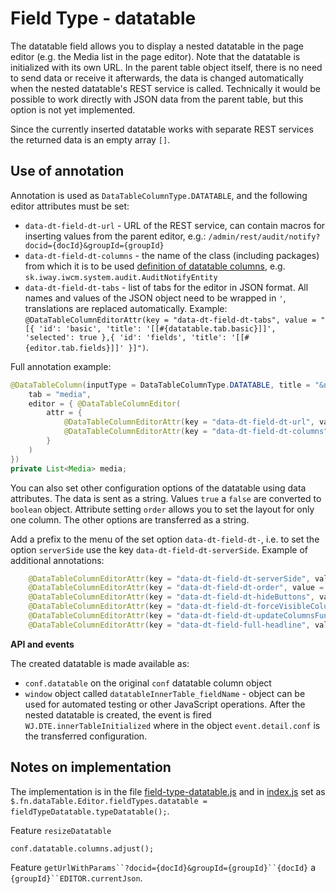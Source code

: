 # Field Type - datatable

The datatable field allows you to display a nested datatable in the page editor (e.g. the Media list in the page editor). Note that the datatable is initialized with its own URL. In the parent table object itself, there is no need to send data or receive it afterwards, the data is changed automatically when the nested datatable's REST service is called. Technically it would be possible to work directly with JSON data from the parent table, but this option is not yet implemented.

Since the currently inserted datatable works with separate REST services the returned data is an empty array `[]`.

## Use of annotation

Annotation is used as `DataTableColumnType.DATATABLE`, and the following editor attributes must be set:
- `data-dt-field-dt-url` - URL of the REST service, can contain macros for inserting values from the parent editor, e.g.: `/admin/rest/audit/notify?docid={docId}&groupId={groupId}`
- `data-dt-field-dt-columns` - the name of the class (including packages) from which it is to be used [definition of datatable columns](datatable-columns.md), e.g. `sk.iway.iwcm.system.audit.AuditNotifyEntity`
- `data-dt-field-dt-tabs` - list of tabs for the editor in JSON format. All names and values of the JSON object need to be wrapped in `'`, translations are replaced automatically. Example: `@DataTableColumnEditorAttr(key = "data-dt-field-dt-tabs", value = "[{ 'id': 'basic', 'title': '[[#{datatable.tab.basic}]]', 'selected': true },{ 'id': 'fields', 'title': '[[#{editor.tab.fields}]]' }]")`.

Full annotation example:

```java
@DataTableColumn(inputType = DataTableColumnType.DATATABLE, title = "&nbsp;",
    tab = "media",
    editor = { @DataTableColumnEditor(
        attr = {
            @DataTableColumnEditorAttr(key = "data-dt-field-dt-url", value = "/admin/rest/audit/notify"),
            @DataTableColumnEditorAttr(key = "data-dt-field-dt-columns", value = "sk.iway.iwcm.system.audit.AuditNotifyEntity")
        }
    )
})
private List<Media> media;
```

You can also set other configuration options of the datatable using data attributes. The data is sent as a string. Values `true` a `false` are converted to `boolean` object. Attribute setting `order` allows you to set the layout for only one column. The other options are transferred as a string.

Add a prefix to the menu of the set option `data-dt-field-dt-`, i.e. to set the option `serverSide` use the key `data-dt-field-dt-serverSide`. Example of additional annotations:

```java
    @DataTableColumnEditorAttr(key = "data-dt-field-dt-serverSide", value = "false"), //vypnutie serveroveho strankovania/vyhladavania
    @DataTableColumnEditorAttr(key = "data-dt-field-dt-order", value = "2,desc"), //nastavenie usporiadania podla 2. stlpca
    @DataTableColumnEditorAttr(key = "data-dt-field-dt-hideButtons", value = "create,edit,remove,import,celledit") //vypnutie zobrazenia uvedenych tlacidiel
    @DataTableColumnEditorAttr(key = "data-dt-field-dt-forceVisibleColumns", value = "groupId,fullPath"), //vynuti zobrazenie len uvedenych stlpcov
    @DataTableColumnEditorAttr(key = "data-dt-field-dt-updateColumnsFunction", value = "updateColumnsGroupDetails"), //JS funkcia ktora sa zavola pre upravu zoznamu stlpcov
    @DataTableColumnEditorAttr(key = "data-dt-field-full-headline", value = "user.group.groups_title") //nadpis nad datatabulkou na celu sirku okna
```

**API and events**

The created datatable is made available as:
- `conf.datatable` on the original `conf` datatable column object
- `window` object called `datatableInnerTable_fieldName` - object can be used for automated testing or other JavaScript operations.
After the nested datatable is created, the event is fired `WJ.DTE.innerTableInitialized` where in the object `event.detail.conf` is the transferred configuration.

## Notes on implementation

The implementation is in the file [field-type-datatable.js](../../../src/main/webapp/admin/v9/npm_packages/webjetdatatables/field-type-datatable.js) and in [index.js](../../../src/main/webapp/admin/v9/npm_packages/webjetdatatables/index.js) set as `$.fn.dataTable.Editor.fieldTypes.datatable = fieldTypeDatatable.typeDatatable();`.

Feature `resizeDatatable`

`conf.datatable.columns.adjust();`

Feature `getUrlWithParams``?docid={docId}&groupId={groupId}``{docId}` a `{groupId}``EDITOR.currentJson`.
